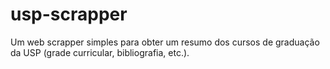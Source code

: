 # usp-scrapper
Um web scrapper simples para obter um resumo dos cursos de graduação da USP (grade curricular, bibliografia, etc.).

